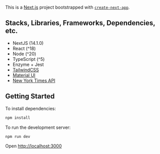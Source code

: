 This is a [Next.js](https://nextjs.org/) project bootstrapped with [`create-next-app`](https://github.com/vercel/next.js/tree/canary/packages/create-next-app).

## Stacks, Libraries, Frameworks, Dependencies, etc.

- NextJS (14.1.0)
- React (^18)
- Node (^20)
- TypeScript (^5)
- Enzyme + Jest
- [TailwindCSS](https://tailwindcss.com/docs/installation)
- [Material UI](https://mui.com/material-ui/getting-started/)
- [New York Times API](https://developer.nytimes.com/)

## Getting Started

To install dependencies:

```bash
npm install
```

To run the development server:

```bash
npm run dev
```

Open [http://localhost:3000](http://localhost:3000)
